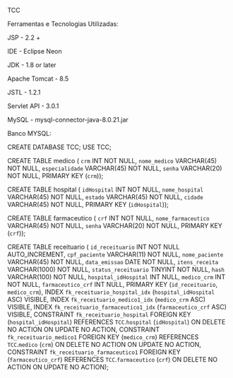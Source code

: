 TCC

Ferramentas e Tecnologias Utilizadas:

JSP - 2.2 +

IDE - Eclipse Neon

JDK - 1.8 or later

Apache Tomcat - 8.5

JSTL - 1.2.1

Servlet API - 3.0.1

MySQL - mysql-connector-java-8.0.21.jar



Banco MYSQL:

CREATE DATABASE TCC;
USE TCC;

CREATE TABLE medico (
  `crm` INT NOT NULL,
  `nome_medico` VARCHAR(45) NOT NULL,
  `especialidade` VARCHAR(45) NOT NULL,
  `senha` VARCHAR(20) NOT NULL,
  PRIMARY KEY (`crm`));

CREATE TABLE hospital (
  `idHospital` INT NOT NULL,
  `nome_hospital` VARCHAR(45) NOT NULL,
  `estado` VARCHAR(45) NOT NULL,
  `cidade` VARCHAR(45) NOT NULL,
  PRIMARY KEY (`idHospital`));

CREATE TABLE farmaceutico (
  `crf` INT NOT NULL,
  `nome_farmaceutico` VARCHAR(45) NOT NULL,
  `senha` VARCHAR(20) NOT NULL,
  PRIMARY KEY (`crf`));

CREATE TABLE receituario (
  `id_receituario` INT NOT NULL AUTO_INCREMENT,
  `cpf_paciente` VARCHAR(11) NOT NULL,
  `nome_paciente` VARCHAR(45) NOT NULL,
  `data_emissao` DATE NOT NULL,
  `itens_receita` VARCHAR(1000) NOT NULL,
  `status_receituario` TINYINT NOT NULL,
  `hash` VARCHAR(100) NOT NULL,
  `hospital_idHospital` INT NULL,
  `medico_crm` INT NOT NULL,
  `farmaceutico_crf` INT NULL,
  PRIMARY KEY (`id_receituario`, `medico_crm`),
  INDEX `fk_receituario_hospital_idx` (`hospital_idHospital` ASC) VISIBLE,
  INDEX `fk_receituario_medico1_idx` (`medico_crm` ASC) VISIBLE,
  INDEX `fk_receituario_farmaceutico1_idx` (`farmaceutico_crf` ASC) VISIBLE,
  CONSTRAINT `fk_receituario_hospital`
    FOREIGN KEY (`hospital_idHospital`)
    REFERENCES `TCC`.`hospital` (`idHospital`)
    ON DELETE NO ACTION
    ON UPDATE NO ACTION,
  CONSTRAINT `fk_receituario_medico1`
    FOREIGN KEY (`medico_crm`)
    REFERENCES `TCC`.`medico` (`crm`)
    ON DELETE NO ACTION
    ON UPDATE NO ACTION,
  CONSTRAINT `fk_receituario_farmaceutico1`
    FOREIGN KEY (`farmaceutico_crf`)
    REFERENCES `TCC`.`farmaceutico` (`crf`)
    ON DELETE NO ACTION
    ON UPDATE NO ACTION);
